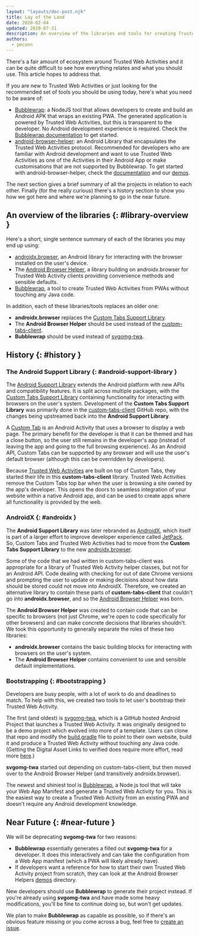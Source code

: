 ```yaml
---
layout: "layouts/doc-post.njk"
title: Lay of the Land
date: 2020-02-04
updated: 2020-07-31
description: An overview of the libraries and tools for creating Trusted Web Activities.
authors:
  - peconn
---
```


There's a fair amount of ecosystem around Trusted Web Activities and it can be quite difficult to
see how everything relates and what you should use.
This article hopes to address that.

If you are new to Trusted Web Activities or just looking for the recommended set of tools you
should be using today, here's what you need to be aware of:

* [Bubblewrap][12]: a NodeJS tool that allows developers to create and build an Android APK that
  wraps an existing PWA.
  The generated application is powered by Trusted Web Activities, but this is transparent to the
  developer. No Android development experience is required.
  Check the [Bubblewrap documentation][13] to get started.
* [android-browser-helper][8]: an Android Library that encapsulates the Trusted Web Activities
  protocol.
  Recommended for developers who are familiar with Android development and want to use Trusted Web
  Activities as one of the Activities in their Android App or make customisations that are not
  supported by Bubblewrap.
  To get started with android-browser-helper, check the [documentation][17] and our [demos][15].

The next section gives a brief summary of all the projects in relation to each other.
Finally (for the really curious) there's a history section to show you how we got here and where
we're planning to go in the near future.

## An overview of the libraries {: #library-overview }

Here's a short, single sentence summary of each of the libraries you may end up using:

* [androidx.browser][7], an Android library for interacting with the browser installed on the user's
  device.
* The [Android Browser Helper][8], a library building on androidx.browser for Trusted Web Activity
  clients providing convenience methods and sensible defaults.
* [Bubblewrap][12], a tool to create Trusted Web Activities from PWAs without touching any Java
  code.

In addition, each of these libraries/tools replaces an older one:

* **androidx.browser** replaces the [Custom Tabs Support Library][2].
* The **Android Browser Helper** should be used instead of the [custom-tabs-client][3].
* **Bubblewrap** should be used instead of [svgomg-twa][9].

## History {: #history }

### The Android Support Library {: #android-support-library }

The [Android Support Library][1] extends the Android platform with new APIs and compatibility
features.
It is split across multiple packages, with the [Custom Tabs Support Library][2] containing
functionality for interacting with browsers on the user's system.
Development of the **Custom Tabs Support Library** was primarily done in the [custom-tabs-client][3]
GitHub repo, with the changes being upstreamed back into the **Android Support Library**.

A [Custom Tab][4] is an Android Activity that uses a browser to display a web page.
The primary benefit for the developer is that it can be themed and has a close button, so the user
still remains in the developer's app (instead of leaving the app and going to the full browsing
experience).
As an Android API, Custom Tabs can be supported by any browser and will use the user's default
browser (although this can be overridden by developers).

Because [Trusted Web Activities][14] are built on top of Custom Tabs, they started their life in
this **custom-tabs-client** library.
Trusted Web Activities remove the Custom Tabs top bar when the user is browsing a site owned by the
app's developer.
This opens the doors to seamless integration of your website within a native Android app, and can
be used to create apps where all functionality is provided by the web.

### AndroidX {: #androidx }

The **Android Support Library** was later rebranded as [AndroidX][5], which itself is part of a
larger effort to improve developer experience called [JetPack][6].
So, Custom Tabs and Trusted Web Activities had to move from the **Custom Tabs Support Library** to
the new [androidx.browser][7].

Some of the code that we had written in custom-tabs-client was appropriate for a library of Trusted
Web Activity helper classes, but not for an Android API.
Code dealing with checking for out of date Chrome versions and prompting the user to update or
making decisions about how data should be stored could not move into AndroidX.
Therefore, we created an alternative library to contain these parts of **custom-tabs-client** that
couldn't go into **androidx.browser**, and so the [Android Browser Helper][8] was born.

The **Android Browser Helper** was created to contain code that can be specific to browsers (not
just Chrome, we're open to code specifically for other browsers) and can make concrete decisions
that libraries shouldn't.
We took this opportunity to generally separate the roles of these two libraries:

* **androidx.browser** contains the basic building blocks for interacting with browsers on the
  user's system.
* The **Android Browser Helper** contains convenient to use and sensible default implementations.

### Bootstrapping {: #bootstrapping }

Developers are busy people, with a lot of work to do and deadlines to match.
To help with this, we created two tools to let user's bootstrap their Trusted Web Activity.

The first (and oldest) is [svgomg-twa][9], which is a GitHub hosted Android Project that launches a
Trusted Web Activity.
It was originally designed to be a demo project which evolved into more of a template.
Users can clone that repo and modify the [build.gradle][10] file to point to their own website,
build it and produce a Trusted Web Activity without touching any Java code.
(Getting the Digital Asset Links to verified does require more effort, read more [here][11].)

**svgomg-twa** started out depending on custom-tabs-client, but then moved over to the Android
Browser Helper (and transitively androidx.browser).

The newest and shiniest tool is [Bubblewrap][12], a Node.js tool that will take your Web App
Manifest and generate a Trusted Web Activity for you.
This is the easiest way to create a Trusted Web Activity from an existing PWA and doesn't require
any Android development knowledge.

## Near Future {: #near-future }

We will be deprecating **svgomg-twa** for two reasons:

* **Bubblewrap** essentially generates a filled out **svgomg-twa** for a developer.
  It does this interactively and can take the configuration from a Web App manifest (which a PWA
  will likely already have).
* If developers want a reference for how to start their own Trusted Web Activity project from
  scratch, they can look at the Android Browser Helpers [demos][15] directory.

New developers should use **Bubblewrap** to generate their project instead.
If you're already using **svgomg-twa** and have made some heavy modifications, you'll be fine to
continue doing so, but won't get updates.

We plan to make **Bubblewrap** as capable as possible, so if there's an obvious feature missing or
you come across a bug, feel free to [create an issue][16].

[1]: https://developer.android.com/topic/libraries/support-library
[2]: https://developer.android.com/topic/libraries/support-library/packages#custom-tabs
[3]: https://github.com/GoogleChrome/custom-tabs-client
[4]: /docs/android/custom-tabs
[5]: https://developer.android.com/jetpack/androidx
[6]: https://developer.android.com/jetpack
[7]: https://developer.android.com/jetpack/androidx/releases/browser
[8]: https://github.com/GoogleChrome/android-browser-helper
[9]: https://github.com/GoogleChromeLabs/svgomg-twa
[10]: https://github.com/GoogleChromeLabs/svgomg-twa/blob/master/app/build.gradle
[11]: /docs/android/trusted-web-activity/quick-start
[12]: https://github.com/GoogleChromeLabs/bubblewrap/
[13]: https://github.com/GoogleChromeLabs/bubblewrap/blob/master/README.md
[14]: /docs/android/trusted-web-activity
[15]: https://github.com/GoogleChrome/android-browser-helper/tree/master/demos
[16]: https://github.com/GoogleChromeLabs/bubblewrap/issues/new
[17]: /docs/android/trusted-web-activity/integration-guide